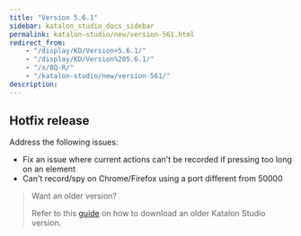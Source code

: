 ```yaml
---
title: "Version 5.6.1"
sidebar: katalon_studio_docs_sidebar
permalink: katalon-studio/new/version-561.html
redirect_from:
    - "/display/KD/Version+5.6.1/"
    - "/display/KD/Version%205.6.1/"
    - "/x/8Q-R/"
    - "/katalon-studio/new/version-561/"
description:
---
```

Hotfix release
--------------

Address the following issues:

*   Fix an issue where current actions can't be recorded if pressing too long on an element
*   Can't record/spy on Chrome/Firefox using a port different from 50000

> Want an older version?
>
> Refer to this [guide](/display/KD/Getting+Started#GettingStarted-Download) on how to download an older Katalon Studio version.